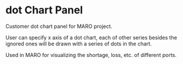 # dot Chart Panel

Customer dot chart panel for MARO project.

User can specify x axis of a dot chart, each of other series besides the ignored ones will be drawn with a series of dots in the chart.

Used in MARO for visualizing the shortage, loss, etc. of different ports.

